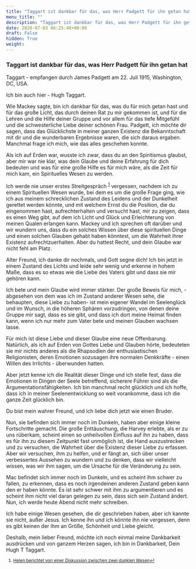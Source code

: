 ```yaml
---
title: "Taggart ist dankbar für das, was Herr Padgett für ihn getan hat"
menu_title: ""
description: "Taggart ist dankbar für das, was Herr Padgett für ihn getan hat"
date: 2020-07-03 06:25:48+00:00
draft: False
hidden: True
weight:
---
```

### Taggart ist dankbar für das, was Herr Padgett für ihn getan hat

Taggart - empfangen durch James Padgett am 22. Juli 1915, Washington, DC, USA.

Ich bin auch hier - Hugh Taggart.

Wie Mackey sagte, bin ich dankbar für das, was du für mich getan hast und für das große Licht, das durch deinen Rat zu mir gekommen ist, und für die Lehren und die Hilfe deiner Gruppe und vor allem für das tiefe Mitgefühl und die schwesterliche Liebe deiner schönen Frau. Padgett, ich möchte dir sagen, dass das Glücklichste in meiner ganzen Existenz die Bekanntschaft mit dir und die wunderbaren Ergebnisse waren, die sich daraus ergaben. Manchmal frage ich mich, wie das alles geschehen konnte.

Als ich auf Erden war, wusste ich zwar, dass du an den Spiritismus glaubst, aber mir war nie klar, was dein Glaube und deine Erfahrung für dich bedeuten und was für eine große Hilfe es für mich wäre, als die Zeit für mich kam, ein Spirituelles Wesen zu werden.

Ich werde nie unser erstes Streitgespräch <sup id="a1">[1](#f1)</sup> vergessen, nachdem ich zu einem Spirituellen Wesen wurde, bei dem es um die große Frage ging, wie ich aus meinem schrecklichen Zustand des Leidens und der Dunkelheit gerettet werden könnte, und mit welchem Ernst du die Position, die du eingenommen hast, aufrechterhalten und versucht hast, mir zu zeigen, dass es einen Weg gibt, auf dem ich Licht und Glück und Erleichterung von meinen Qualen erlangen kann. Mackey und ich sprechen oft darüber und wir wundern uns, dass du ein solches Wissen über diese spirituellen Dinge und einen solchen Glauben gehabt haben könntest, um die Wahrheit ihrer Existenz aufrechtzuerhalten. Aber du hattest Recht, und dein Glaube war nicht fehl am Platz.

Alter Freund, ich danke dir nochmals, und Gott segne dich! Ich bin jetzt in einem Zustand des Lichts und leide sehr wenig und erkenne in hohem Maße, dass es so etwas wie die Liebe des Vaters gibt und dass sie mir gehören kann.

Ich bete und mein Glaube wird immer stärker. Der große Beweis für mich, - abgesehen von dem was ich im Zustand anderer Wesen sehe, die behaupten, diese Liebe zu haben- ist mein eigener Wandel im Seelenglück und im Wunsch, in die höheren Sphären vorzudringen, von denen deine Gruppe mir sagt, dass es sie gibt, und dass ich dort meine Heimat finden kann, wenn ich nur mehr zum Vater bete und meinen Glauben wachsen lasse.

Für mich ist diese Liebe und dieser Glaube eine neue Offenbarung. Natürlich, als ich auf Erden von Gottes Liebe und Glauben hörte,  bedeuteten sie mir nichts anderes als die Rhapsodien der enthusiastischen Religionisten, deren Emotionen sozusagen ihre normalen Denkkräfte - einen Willen des Irrlichts - überwunden hatten.

Aber jetzt kenne ich die Realität dieser Dinge und ich stelle fest, dass die Emotionen in Dingen der Seele betreffend, sicherere Führer sind als die Argumentationsfähigkeiten. Ich bin manchmal recht glücklich und ich hoffe, dass ich in meiner Seelenentwicklung so weit vorankomme, dass ich die ganze Zeit glücklich bin.

Du bist mein wahrer Freund, und ich liebe dich jetzt wie einen Bruder.

Nun, sie befinden sich immer noch im Dunkeln, haben aber einige kleine Fortschritte gemacht. Die große Enttäuschung, die Harvey erlebte, als er zu uns rüberkam, scheint einen so unheilvollen Einfluss auf ihn zu haben, dass es für ihn zu diesem Zeitpunkt fast unmöglich ist, die Hand auszustrecken und zu versuchen, die Wahrheit über die Existenz dieser Liebe zu erfassen. Aber wir versuchen, ihm zu helfen, und er fängt an, sich über unser verbessertes Aussehen zu wundern und zu denken, dass wir vielleicht wissen, was wir ihm sagen, um die Ursache für die Veränderung zu sein.

Mac befindet sich immer noch im Dunkeln, und es scheint ihm schwer zu fallen, zu erkennen, dass es noch irgendeinen anderen Zustand geben kann den er haben könnte. Es ist sehr schwer mit ihm zu argumentieren und es scheint ihm nicht viel daran gelegen zu sein, dass sich sein Zustand ändert. Nun, ich werde heute Abend nicht mehr schreiben.

Ich habe einige Wesen gesehen, die dir geschrieben haben, aber ich kannte sie nicht, außer Jesus. Ich kenne ihn und ich könnte ihn nie vergessen, denn es gibt keinen der ihm an Größe, Schönheit und Liebe gleicht.

Deshalb, mein lieber Freund, möchte ich noch einmal meine Dankbarkeit ausdrücken und von ganzem Herzen sagen, ich bin in Dankbarkeit, Dein Hugh T Taggart.
<small>

1. <large id="f1"> [Helen berichtet von einer Diskussion zwischen zwei dunklen Wesen](/padgett-botschaften/padgett-botschaften-in-reihenfolge-des-datums/padgett-botschaften-1915-januar-august/helen-berichtet-von-einer-diskussion-zwischen-zwei-dunklen-wesen-jep-helen-padgett-12-januar-1915/)[↩](#a1)
